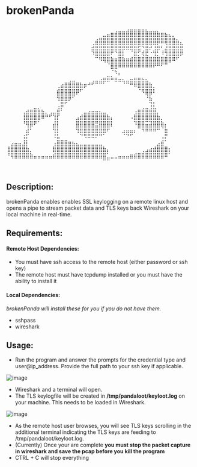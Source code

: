 # brokenPanda

⠀⠀⠀⠀⠀⠀⠀⠀⠀⠀⠀⠀⠀⠀⠀⠀⠀⠀⠀⠀⠀⠀⠀⠀⠀⠀⠀⠀⠀⠀⠀⢀⣀⣀⣀⣀⡀⠀⠀⠀⠀⠀⠀⠀⠀⠀
⠀⠀⠀⠀⠀⠀⠀⠀⠀⠀⠀⠀⠀⠀⠀⠀⠀⠀⠀⠀⠀⠀⠀⠀⠀⣀⣤⣶⣾⣿⣿⣿⣿⣿⣿⣿⣿⣿⣿⣷⣶⣦⣄⡀⠀⠀
⠀⠀⠀⠀⠀⠀⠀⠀⠀⠀⠀⠀⠀⠀⠀⠀⠀⠀⠀⠀⠀⠀⠀⣴⣿⣿⣿⣿⣿⣿⣿⣿⣿⣿⣿⣿⣿⣿⣿⣿⣿⣿⣿⣿⣦⡀
⠀⠀⠀⠀⠀⠀⠀⠀⠀⠀⠀⠀⠀⠀⠀⠀⠀⠀⠀⠀⠀⠀⣼⣿⣿⣿⣿⣿⣿⣿⣿⣿⣿⣿⣟⠻⣿⡽⢹⣷⠆⣸⣿⣿⣿⣿
⠀⠀⠀⠀⠀⠀⠀⠀⠀⠀⠀⠀⠀⠀⠀⠀⠀⠀⠀⠀⠀⠀⠹⣿⣿⣿⣿⠟⠙⣿⡇⠀⠈⣿⡋⢾⣟⠐⢻⡃⠸⢻⣿⣿⣿⡿
⠀⠀⠀⠀⠀⠀⠀⠀⠀⠀⠀⠀⠀⠀⠀⠀⠀⠀⠀⠀⠀⠀⠀⠉⠻⢿⣿⣷⣶⣿⣷⣶⣾⣿⣿⣿⣿⣿⣿⣿⣿⣿⣿⠿⠋⠀
⠀⠀⠀⠀⠀⠀⠀⠀⠀⠀⠀⠀⠀⠀⠀⠀⠀⠀⠀⠀⠀⠀⠀⠀⠀⠀⠈⣿⣿⠿⠿⠿⠿⠿⠿⠿⠿⠿⠟⠛⠋⠉⠀⠀⠀⠀
⠀⠀⠀⠀⠀⠀⠀⠀⠀⠀⠀⠀⠀⠀⠀⠀⠀⠀⠀⠀⠀⠀⠀⠀⠀⠀⠀⠈⠳⡄⠀⠀⠀⠀⠀⠀⠀⠀⠀⠀⠀⠀⠀⠀⠀⠀
⠀⠀⠀⠀⠀⠀⠀⠀⠀⠀⠀⠀⠀⠀⠀⠀⢀⣀⠀⠀⠀⠀⢀⣀⣠⣶⣿⠷⣶⣤⣄⣀⣤⣶⣶⣦⣄⠀⠀⠀⠀⠀⠀⠀⠀⠀
⠀⠀⠀⠀⠀⠀⠀⠀⠀⠀⠀⠀⠀⢀⣴⣿⣿⣿⣿⣷⡶⠚⠋⠉⠉⠁⠀⠀⠀⠀⠈⠉⠛⠿⣿⣿⣿⣷⡀⠀⠀⠀⠀⠀⠀⠀
⠀⠀⠀⠀⠀⠀⠀⠀⠀⠀⠀⠀⠀⣾⣿⣿⣿⣿⡿⠋⠀⠀⠀⠀⠀⠀⠀⠀⠀⠀⠀⠀⠀⠀⠈⠻⣿⣿⠇⠀⠀⠀⠀⠀⠀⠀
⠀⠀⠀⠀⠀⠀⠀⠀⠀⠀⠀⠀⠀⢻⣿⣿⡿⠋⠀⠀⠀⠀⠀⠀⠀⠀⠀⠀⠀⠀⠀⠀⠀⠀⠀⠀⠘⣧⠀⠀⠀⠀⠀⠀⠀⠀
⠀⠀⠀⠀⠀⠀⠀⠀⠀⠀⠀⠀⠀⢀⣿⠋⠀⠀⠀⠀⠀⠀⠀⠀⠀⠀⠀⠀⠀⠀⠀⠀⠀⠀⠀⠀⠀⢹⡇⠀⠀⠀⠀⠀⠀⠀
⠀⠀⠀⠀⢀⣴⣶⣿⣷⣦⡀⢀⣀⣾⠃⠀⠀⠀⠀⠀⣀⣠⣤⣤⣄⣀⠀⠀⠀⠀⠀⠀⠀⢠⣶⣾⣿⣾⣿⡀⠀⠀⠀⠀⠀⠀
⠀⠀⠀⠀⢸⣿⣿⣿⣿⠿⠛⠋⢹⡏⠀⠀⠀⠀⣠⣾⣿⣿⣿⣿⣿⣿⣷⡄⠀⠀⠀⠀⠠⣿⣿⣿⣿⣿⣿⣷⡀⠀⠀⠀⠀⠀
⠀⠀⠀⠀⠘⢿⣿⠟⠁⠀⠀⠀⣼⡇⠀⠀⠀⠀⣿⣿⣿⣿⣿⣛⣿⣿⣿⡇⠀⠀⠀⠀⠀⠹⣿⣿⣭⣽⣿⣿⣷⡄⠀⠀⠀⠀
⠀⠀⠀⠀⠀⣼⠃⠀⠀⠀⠀⠀⢻⡇⠀⠀⠀⠀⢻⣿⣿⣿⣿⣿⣿⣿⠟⠀⠀⠀⣠⣤⣤⡄⠉⠻⠿⠿⠿⠛⠈⣷⠀⠀⠀⠀
⠀⠀⠀⠀⢰⡏⠀⠀⠀⠀⠀⠀⠸⣧⠀⠀⠀⠀⠀⠙⠻⠿⠿⠟⠛⠁⠀⠀⠀⠀⠈⠙⠋⠀⠀⠀⠀⠀⠀⠀⢠⡟⠀⠀⠀⠀
⠀⣠⣤⣤⣸⡇⠀⠀⠀⠀⠀⠀⢠⣿⣿⣿⣶⣦⣄⣀⣀⣀⣀⣀⣀⠀⠀⠀⠀⠀⠀⠀⠀⠀⠀⠀⠀⠀⠀⣠⣾⠁⠀⠀⠀⠀
⢸⣿⣿⣿⣿⣷⡀⠀⠀⠀⠀⠀⣿⣿⣿⣿⣿⣿⣿⣿⣿⣿⣿⣿⣿⣷⡄⠀⠀⠀⠀⠀⠀⠀⠀⢀⣠⣴⣾⣿⣿⣿⡆⠀⠀⠀
⠘⢿⣿⣿⣿⣿⣷⣤⣤⣤⣤⣤⣾⣿⣿⣿⣿⣿⣿⣿⣿⣿⣿⣿⣿⣿⣁⣀⣀⣤⣤⣤⣶⣾⣿⣿⣿⣿⣿⣿⣿⠿⠁⠀⠀⠀
⠀⠀⠀⠀⠀⠀⠀⠀⠀⠀⠀⠀⠀⠀⠀⠀⠀⠀⠀⠀⠀⠀⠀⠀⠀⠉⠉⠀⠀⠀⠀⠀⠀⠀⠀⠀⠀⠀⠀⠀⠀⠀⠀⠀⠀⠀⠀⠀⠀⠀⠀⠀⠀⠀⠀⠀⠀⠀⠀⠀⠀⠀⠀

## Description:
brokenPanda enables enables SSL keylogging on a remote linux host and opens a pipe to 
stream packet data and TLS keys back Wireshark on your local machine in real-time.

## Requirements:

#### Remote Host Dependencies:
- You must have ssh access to the remote host (either password or ssh key)
- The remote host must have tcpdump installed or you must have the ability to install it

#### Local Dependencies:
*brokenPanda will install these for you if you do not have them.*
- sshpass
- wireshark

## Usage:
- Run the program and answer the prompts for the credential type and user@ip_address. Provide the full path to your ssh key if applicable.

![image](https://user-images.githubusercontent.com/92175742/202934439-e17bc465-0678-4983-9c25-d357dca70321.png)

- Wireshark and a terminal will open.
- The TLS keylogfile will be created in **/tmp/pandaloot/keyloot.log** on your machine. This needs to be loaded in Wireshark.

![image](https://user-images.githubusercontent.com/92175742/202934248-2780eeeb-8cdd-4724-8167-1e5b8512e004.png)

-  As the remote host user browses, you will see TLS keys scrolling in the additional terminal indicating the TLS keys are feeding to /tmp/pandaloot/keyloot.log.
-  (Currently) Once your are complete **you must stop the packet capture in wireshark and save the pcap before you kill the program**
-  CTRL + C will stop everything

